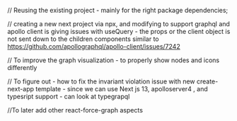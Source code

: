 // Reusing the existing project - mainly for the right package dependencies; 

// creating a new next project via npx, and modifying to support graphql and apollo client is giving issues with useQuery - the props or the client object is not sent down to the children components
similar to https://github.com/apollographql/apollo-client/issues/7242

// To improve the graph visualization - to properly show nodes and icons differently

// To figure out - how to fix the invariant violation issue with new create-next-app template - since we can use Next js 13, apolloserver4 , and typesript support - can look at typegrapql 

//To later add other react-force-graph aspects